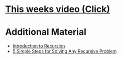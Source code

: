 # [This weeks video (Click)](https://youtu.be/ex9IUB-92F0)

# Additional Material
  - [Introduction to Recursion](https://www.youtube.com/watch?v=B0NtAFf4bvU&t=208s)
  - [5 Simple Steps for Solving Any Recursive Problem](https://www.youtube.com/watch?v=ngCos392W4w&t=666s&ab_channel=Reducible)
